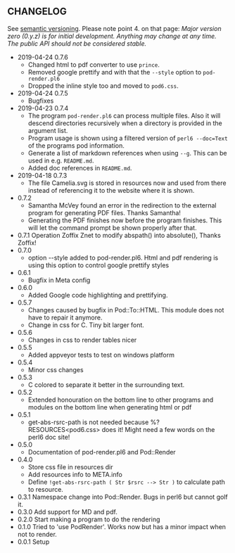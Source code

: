 ## CHANGELOG

See [semantic versioning](http://semver.org/). Please note point 4. on
that page: *Major version zero (0.y.z) is for initial development. Anything may
change at any time. The public API should not be considered stable.*

* 2019-04-24 0.7.6
  * Changed html to pdf converter to use `prince`.
  * Removed google prettify and with that the `--style` option to `pod-render.pl6`
  * Dropped the inline style too and moved to `pod6.css`.
* 2019-04-24 0.7.5
  * Bugfixes
* 2019-04-23 0.7.4
  * The program `pod-render.pl6` can process multiple files. Also it will descend directories recursively when a directory is provided in the argument list.
  * Program usage is shown using a filtered version of `perl6 --doc=Text` of the programs pod information.
  * Generate a list of markdown references when using `--g`. This can be used in e.g. `README.md`.
  * Added doc references in `README.md`.
* 2019-04-18 0.7.3
  * The file Camelia.svg is stored in resources now and used from there instead of referencing it to the website where it is shown.
* 0.7.2
  * Samantha McVey found an error in the redirection to the external program for generating PDF files. Thanks Samantha!
  * Generating the PDF finishes now before the program finishes. This will let the command prompt be shown properly after that.
* 0.7.1 Operation Zoffix Znet to modify abspath() into absolute(), Thanks Zoffix!
* 0.7.0
  * option --style added to pod-render.pl6. Html and pdf rendering is using this option to control google prettify styles
* 0.6.1
  * Bugfix in Meta config
* 0.6.0
  * Added Google code highlighting and prettifying.
* 0.5.7
  * Changes caused by bugfix in Pod::To::HTML. This module does not have to repair it anymore.
  * Change in css for C<data>. Tiny bit larger font.
* 0.5.6
  * Changes in css to render tables nicer
* 0.5.5
  * Added appveyor tests to test on windows platform
* 0.5.4
  * Minor css changes
* 0.5.3
  * C<something> colored to separate it better in the surrounding text.
* 0.5.2
  * Extended honouration on the bottom line to other programs and modules on the bottom line when
  generating html or pdf
* 0.5.1
  * get-abs-rsrc-path is not needed because %?RESOURCES<pod6.css> does it! Might need a few words on the perl6 doc site!
* 0.5.0
  * Documentation of pod-render.pl6 and Pod::Render
* 0.4.0
  * Store css file in resources dir
  * Add resources info to META.info
  * Define ```!get-abs-rsrc-path ( Str $rsrc --> Str )``` to calculate path to resource.
* 0.3.1 Namespace change into Pod::Render. Bugs in perl6 but cannot golf it.
* 0.3.0 Add support for MD and pdf.
* 0.2.0 Start making a program to do the rendering
* 0.1.0 Tried to 'use PodRender'. Works now but has a minor impact when not to render.
* 0.0.1 Setup
